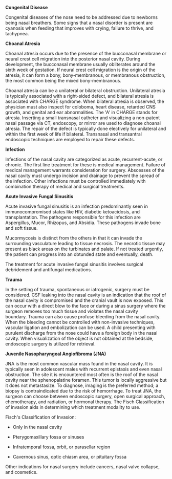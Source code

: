**Congenital Disease**

Congenital diseases of the nose need to be addressed due to newborns being nasal breathers. Some signs that a nasal disorder is present are cyanosis when feeding that improves with crying, failure to thrive, and tachypnea.

**Choanal Atresia**

Choanal atresia occurs due to the presence of the bucconasal membrane or neural crest cell migration into the posterior nasal cavity. During development, the bucconasal membrane usually obliterates around the sixth week of gestation. If neural crest cell migration is the origin of the atresia, it can form a bony, bony-membranous, or membranous obstruction, the most common being the mixed bony-membranous.

Choanal atresia can be a unilateral or bilateral obstruction. Unilateral atresia is typically associated with a right-sided defect, and bilateral atresia is associated with CHARGE syndrome. When bilateral atresia is observed, the physician must also inspect for coloboma, heart disease, retarded CNS growth, and genital and ear abnormalities. The 'A' in CHARGE stands for atresia. Inserting a small transnasal catheter and visualizing a non-patent nasal passage via CT, endoscopy, or mirror are used to diagnose choanal atresia. The repair of the defect is typically done electively for unilateral and within the first week of life if bilateral. Transnasal and transantral endoscopic techniques are employed to repair these defects.

**Infection**

Infections of the nasal cavity are categorized as acute, recurrent-acute, or chronic. The first line treatment for these is medical management. Failure of medical management warrants consideration for surgery. Abscesses of the nasal cavity must undergo incision and drainage to prevent the spread of the infection. Other infections must be controlled immediately with combination therapy of medical and surgical treatments.

**Acute Invasive Fungal Sinusitis**

Acute invasive fungal sinusitis is an infection predominantly seen in immunocompromised states like HIV, diabetic ketoacidosis, and transplantation. The pathogens responsible for this infection are Aspergillus, Mucor, Rhizopus, and Absidia. These pathogens invade bone and soft tissue.

Mucormycosis is distinct from the others in that it can invade the surrounding vasculature leading to tissue necrosis. The necrotic tissue may present as black areas on the turbinates and palate. If not treated urgently, the patient can progress into an obtunded state and eventually, death.

The treatment for acute invasive fungal sinusitis involves surgical debridement and antifungal medications.

**Trauma**

In the setting of trauma, spontaneous or iatrogenic, surgery must be considered. CSF leaking into the nasal cavity is an indication that the roof of the nasal cavity is compromised and the cranial vault is now exposed. This can occur with a direct blow to the face or during a sinus surgery where the surgeon removes too much tissue and violates the nasal cavity boundary. Trauma can also cause profuse bleeding from the nasal cavity. When the bleeding cannot be controlled with non-invasive techniques, vascular ligation and embolization can be used. A child presenting with purulent discharge from the nose could have a foreign body in the nasal cavity. When visualization of the object is not obtained at the bedside, endoscopic surgery is utilized for retrieval.

**Juvenile Nasopharyngeal Angiofibroma (JNA)**

JNA is the most common vascular mass found in the nasal cavity. It is typically seen in adolescent males with recurrent epistaxis and even nasal obstruction. The site it is encountered most often is the roof of the nasal cavity near the sphenopalatine foramen. This tumor is locally aggressive but it does not metastasize. To diagnose, imaging is the preferred method; a biopsy is contraindicated due to the risk of hemorrhage. To treat JNA, the surgeon can choose between endoscopic surgery, open surgical approach, chemotherapy, and radiation, or hormonal therapy. The Fisch Classification of invasion aids in determining which treatment modality to use.

Fisch's Classification of Invasion:

- Only in the nasal cavity

- Pterygomaxillary fossa or sinuses

- Infratemporal fossa, orbit, or parasellar region

- Cavernous sinus, optic chiasm area, or pituitary fossa

Other indications for nasal surgery include cancers, nasal valve collapse, and cosmetics.